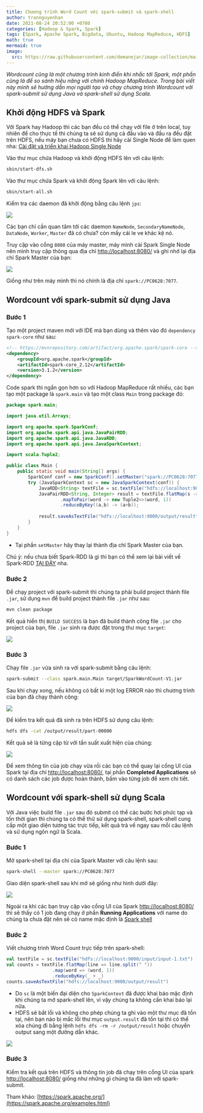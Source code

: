 ```yaml
---
title: Chương trình Word Count với spark-submit và spark-shell
author: trannguyenhan
date: 2021-08-24 20:52:00 +0700
categories: [Hadoop & Spark, Spark]
tags: [Spark, Apache Spark, Bigdata, Ubuntu, Hadoop MapReduce, HDFS]
math: true
mermaid: true
image:
  src: https://raw.githubusercontent.com/demanejar/image-collection/main/SparkWordCount/result-shell.png
---
```

*Wordcount cũng là một chương trình kinh điển khi nhắc tới Spark, một phần cũng là để so sánh hiệu năng với chính Hadoop MapReduce. Trong bài viết này mình sẽ hướng dẫn mọi người tạo và chạy chương trình Wordcount với spark-submit sử dụng Java và spark-shell sử dụng Scala.*

## Khởi động HDFS và Spark
Với Spark hay Hadoop thì các bạn đều có thể chạy với file ở trên local, tuy nhiên để cho thực tế thì chúng ta sẽ sử dụng cả đầu vào và đầu ra đều đặt trên HDFS, nếu máy bạn chưa có HDFS thì hãy cài Single Node để làm quen nha: [Cài đặt và triển khai Hadoop Single Node](https://demanejar.github.io/posts/install-and-deploy-hadoop-single-node/)

Vào thư mục chứa Hadoop và khởi động HDFS lên với câu lệnh: 
```bash
sbin/start-dfs.sh
```

Vào thư mục chứa Spark và khởi động Spark lên với câu lệnh: 
```bash
sbin/start-all.sh
```

Kiểm tra các daemon đã khởi động bằng câu lệnh `jps`: 

![](https://raw.githubusercontent.com/demanejar/image-collection/main/SparkWordCount/start_env.png)

Các bạn chỉ cần quan tâm tới các daemon `NameNode`, `SecondaryNameNode`, `DataNode`, `Worker`, `Master` đã có chưa? còn mấy cái le ve khác kệ nó.

Truy cập vào cổng `8080` của máy master, máy mình cài Spark Single Node nên mình truy cập thông qua địa chỉ [http://localhost:8080/](http://localhost:8080/) và ghi nhớ lại địa chỉ Spark Master của bạn: 

![](https://raw.githubusercontent.com/demanejar/image-collection/main/SparkWordCount/spark-master.png)

Giống như trên máy mình thì nó chính là địa chỉ `spark://PC0628:7077`.

## Wordcount với spark-submit sử dụng Java
### Bước 1

Tạo một project maven mới với IDE mà bạn dùng và thêm vào đó `dependency` `spark-core` như sau: 
```xml
<!-- https://mvnrepository.com/artifact/org.apache.spark/spark-core -->
<dependency>
	<groupId>org.apache.spark</groupId>
	<artifactId>spark-core_2.12</artifactId>
	<version>3.1.2</version>
</dependency>
```

Code spark thì ngắn gọn hơn so với Hadoop MapReduce rất nhiều, các bạn tạo một package là `spark.main` và tạo một class `Main` trong package đó: 
```java
package spark.main;

import java.util.Arrays;

import org.apache.spark.SparkConf;
import org.apache.spark.api.java.JavaPairRDD;
import org.apache.spark.api.java.JavaRDD;
import org.apache.spark.api.java.JavaSparkContext;

import scala.Tuple2;

public class Main {
	public static void main(String[] args) {
		SparkConf conf = new SparkConf().setMaster("spark://PC0628:7077").setAppName("Spark Word Count");
		try (JavaSparkContext sc = new JavaSparkContext(conf)) {
			JavaRDD<String> textFile = sc.textFile("hdfs://localhost:9000/input/input-1.txt");
			JavaPairRDD<String, Integer> result = textFile.flatMap(s -> Arrays.asList(s.split(" ")).iterator())
					.mapToPair(word -> new Tuple2<>(word, 1))
					.reduceByKey((a,b) -> (a+b));
			
			result.saveAsTextFile("hdfs://localhost:9000/output/result");
		}
	}
}
```
- Tại phần `setMaster` hãy thay lại thành địa chỉ Spark Master của bạn.

Chú ý: nếu chưa biết Spark-RDD là gì thì bạn có thể xem lại bài viết về Spark-RDD [TẠI ĐÂY](https://demanejar.github.io/posts/spark-rdd/) nha.

### Bước 2
Để chạy project với spark-submit thì chúng ta phải build project thành file `.jar`, sử dụng `mvn` để build project thành file `.jar` như sau: 
```bash
mvn clean package
```

Kết quả hiển thị `BUILD SUCCESS` là bạn đã build thành công file `.jar` cho project của bạn, file `.jar` sinh ra được đặt trong thư mục `target`: 

![](https://raw.githubusercontent.com/demanejar/image-collection/main/SparkWordCount/mvn_clean_package.png)

### Bước 3
Chạy file `.jar` vừa sinh ra với spark-submit bằng câu lệnh: 
```bash
spark-submit --class spark.main.Main target/SparkWordCount-V1.jar 
```

Sau khi chạy xong, nếu không có bất kì một log ERROR nào thì chương trình của bạn đã chạy thành công: 

![](https://raw.githubusercontent.com/demanejar/image-collection/main/SparkWordCount/run.png)

Để kiểm tra kết quả đã sinh ra trên HDFS sử dụng câu lệnh: 
```bash
hdfs dfs -cat /output/result/part-00000
```

Kết quả sẽ là từng cặp từ với tần suất xuất hiện của chúng: 

![](https://raw.githubusercontent.com/demanejar/image-collection/main/SparkWordCount/result.png)

Để xem thông tin của job chạy vừa rồi các bạn có thể quay lại cổng UI của Spark tại địa chỉ [http://localhost:8080/](http://localhost:8080/), tại phần **Completed Applications** sẽ có danh sách các job được hoàn thành, bấm vào từng job để xem chi tiết.

## Wordcount với spark-shell sử dụng Scala
Với Java việc build file `.jar` sau đó submit có thể các bước hơi phức tạp và tốn thời gian thì chúng ta có thể thử sử dụng spark-shell, spark-shell cung cấp một giao diện tương tác trực tiếp, kết quả trả về ngay sau mỗi câu lệnh và sử dụng ngôn ngữ là Scala.

### Bước 1
Mở spark-shell tại địa chỉ của Spark Master với câu lệnh sau: 
```bash
spark-shell --master spark://PC0628:7077
```

Giao diện spark-shell sau khi mở sẽ giống như hình dưới đây: 

![](https://raw.githubusercontent.com/demanejar/image-collection/main/SparkWordCount/spark_shell.png)

Ngoài ra khi các bạn truy cập vào cổng UI của Spark [http://localhost:8080/](http://localhost:8080/) thì sẽ thấy có 1 job đang chạy ở phần **Running Applications** với name do chúng ta chưa đặt nên sẽ có name mặc định là [Spark shell](http://localhost:4040/)

### Bước 2
Viết chương trình Word Count trực tiếp trên spark-shell: 
```scala
val textFile = sc.textFile("hdfs://localhost:9000/input/input-1.txt")
val counts = textFile.flatMap(line => line.split(" "))
                 .map(word => (word, 1))
                 .reduceByKey(_ + _)
counts.saveAsTextFile("hdfs://localhost:9000/output/result")
```
- Do `sc` là một biến đại diện cho `SparkContext` đã được khai báo mặc định khi chúng ta mở spark-shell lên, vì vậy chúng ta không cần khai báo lại nữa.
- HDFS sẽ bắt lỗi và không cho phép chúng ta ghi vào một thư mục đã tồn tại, nên bạn nào bị mắc lỗi thư mục `output.result` đã tồn tại thì có thể xóa chúng đi bằng lệnh `hdfs dfs -rm -r /output/result` hoặc chuyển output sang một đường dẫn khác.

![](https://raw.githubusercontent.com/demanejar/image-collection/main/SparkWordCount/result-shell.png)

### Bước 3
Kiểm tra kết quả trên HDFS và thông tin job đã chạy trên cổng UI của spark [http://localhost:8080/](http://localhost:8080/) giống như những gì chúng ta đã làm với spark-submit. 

Tham khảo: [https://spark.apache.org/](https://spark.apache.org/examples.html)
